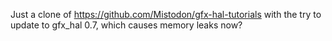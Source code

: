 Just a clone of https://github.com/Mistodon/gfx-hal-tutorials with the try to update to gfx_hal 0.7, which causes memory leaks now?
